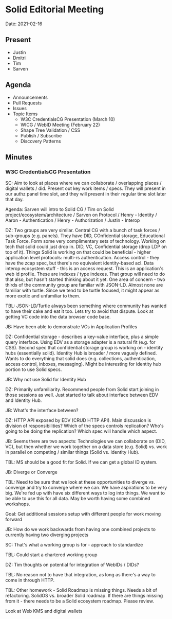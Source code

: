 # Solid Editorial Meeting
Date: 2021-02-16

## Present
* Justin
* Dmitri
* Tim
* Sarven


## Agenda

* Announcements
* Pull Requests
* Issues
* Topic Items
    * W3C CredentialsCG Presentation (March 10)
    * WICG / WebID Meeting (February 22)
    * Shape Tree Validation / CSS
    * Publish / Subscribe
    * Discovery Patterns


## Minutes

### W3C CredentialsCG Presentation

SC: Aim to look at places where we can collaborate / overlapping places / digital wallets / did. Present out key work items / specs. They will present in our authz panel time slot, and they will present in their regular time slot later that day.

Agenda: Sarven will intro to Solid CG / Tim on Solid project/ecosystem/architecture / Sarven on Protocol / Henry - Identity / Aaron - Authentication / Henry - Authorization / Justin - Interop

DZ: Two groups are very similar. Central CG with a bunch of task forces / sub-groups (e.g. panels). They have DID, COnfidential storage, Educational Task Force. Form some very complimentary sets of technology. Working on tech that solid could just drop in. DID, VC, Confidential storage (drop LDP on top of it). Things Solid is working on that could be beneficial - higher application level protocols: multi-rs authentication. Access control - they have the zcap spec, but there's no equivalent identity-based acl. Data interop ecosystem stuff - this is an access request. This is an application's web id profile. These are indexes / type indexes. That group will need to do that also, but hasn't started thinking about it yet. One area of concern - two thirds of the community group are familiar with JSON-LD. Almost none are familiar with turtle. Since we tend to be turtle focused, it might appear as more exotic and unfamiliar to them.

TBL: JSON-LD/Turtle always been something where community has wanted to have their cake and eat it too. Lets try to avoid that dispute. Look at getting VC code into the data browser code base.

JB: Have been able to demonstrate VCs in Application Profiles

DZ: Confidential storage - describes a key-value interface, plus a simple query interface. Using EDV as a storage adapter is a natural fit (e.g. for CSS). Second spec that confidential storage group is working on - identity hubs (essentially solid). Identity Hub is broader / more vaguely defined. Wants to do everything that solid does (e.g. collections, authentication, access control, inboxes, messaging). Might be interesting for identity hub portion to use Solid specs.

JB: Why not use Solid for Identity Hub

DZ: Primarily unfamiliarity. Recommend people from Solid start joining in those sessions as well. Just started to talk about interface between EDV and Identity Hub.

JB: What's the interface between?

DZ: HTTP API exposed by EDV (CRUD HTTP API). Main discussion is division of responsibilities? Which of the specs controls replication? Who's going to be doing the replication? Which spec will handle which aspect.

JB: Seems there are two aspects: Technologies we can collaborate on (DID, VC), but then whether we work together on a data store (e.g. Solid) vs. work in parallel on competing / similar things (Solid vs. Identity Hub).

TBL: MS should be a good fit for Solid. If we can get a global ID system.

JB: Diverge or Converge

TBL: Need to be sure that we look at these opportunities to diverge vs. converge and try to converge where we can. We have aspirations to be very big. We're fed up with have six different ways to log into things. We want to be able to use this for all data. May be worth having some combined workshops.

Goal: Get additional sessions setup with different people for work moving forward

JB: How do we work backwards from having one combined projects to currently having two diverging projects

SC: That's what a working group is for - approach to standardize

TBL: Could start a chartered working group

DZ: Tim thoughts on potential for integration of WebIDs / DIDs?

TBL: No reason not to have that integration, as long as there's a way to come in through HTTP.

TBL: Other homework - Solid Roadmap is missing things. Needs a bit of refactoring. SolidOS vs. broader Solid roadmap. If there are things missing from it - there needs to be a Solid ecosystem roadmap. Please review. 

Look at Web KMS and digital wallets

